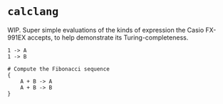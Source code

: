 # `calclang`

WIP. Super simple evaluations of the kinds of expression the Casio FX-991EX accepts, to help demonstrate its Turing-completeness.

```
1 -> A
1 -> B

# Compute the Fibonacci sequence
{
    A + B -> A
    A + B -> B
}
```